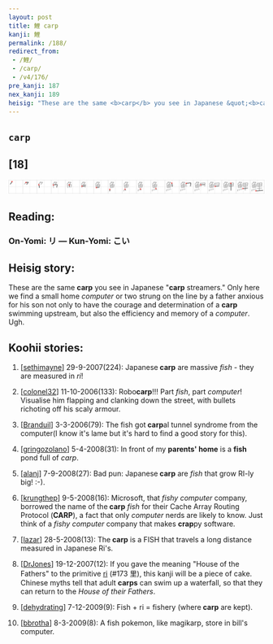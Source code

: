 ```yaml
---
layout: post
title: 鯉 carp
kanji: 鯉
permalink: /188/
redirect_from:
 - /鯉/
 - /carp/
 - /v4/176/
pre_kanji: 187
nex_kanji: 189
heisig: "These are the same <b>carp</b> you see in Japanese &quot;<b>carp</b> streamers.&quot; Only here we find a small home <i>computer</i> or two strung on the line by a father anxious for his son not only to have the courage and determination of a <b>carp</b> swimming upstream, but also the efficiency and memory of a <i>computer</i>. Ugh."
---
```


## `carp`

## [18]

<div class="stroke"><img src="../images/E9AF89.png" /></div>

## Reading:

### On-Yomi: リ &mdash; Kun-Yomi: こい

## Heisig story:

These are the same <b>carp</b> you see in Japanese &quot;<b>carp</b> streamers.&quot; Only here we find a small home <i>computer</i> or two strung on the line by a father anxious for his son not only to have the courage and determination of a <b>carp</b> swimming upstream, but also the efficiency and memory of a <i>computer</i>. Ugh.

## Koohii stories:

1) [<a href="http://kanji.koohii.com/profile/sethimayne">sethimayne</a>] 29-9-2007(224): Japanese<strong> carp</strong> are massive <em>fish</em> - they are measured in <em>ri</em>!

2) [<a href="http://kanji.koohii.com/profile/colonel32">colonel32</a>] 11-10-2006(133): Robo<strong>carp</strong>!!! Part <em>fish</em>, part <em>computer</em>! Visualise him flapping and clanking down the street, with bullets richoting off his scaly armour.

3) [<a href="http://kanji.koohii.com/profile/Branduil">Branduil</a>] 3-3-2006(79): The fish got<strong> carp</strong>al tunnel syndrome from the computer(I know it&#039;s lame but it&#039;s hard to find a good story for this).

4) [<a href="http://kanji.koohii.com/profile/gringozolano">gringozolano</a>] 5-4-2008(31): In front of my <strong>parents&#039; home</strong> is a <strong>fish</strong> pond full of <em>carp</em>.

5) [<a href="http://kanji.koohii.com/profile/alanj">alanj</a>] 7-9-2008(27): Bad pun: Japanese<strong> carp</strong> are <em>fish</em> that grow RI-ly big! :-).

6) [<a href="http://kanji.koohii.com/profile/krungthep">krungthep</a>] 9-5-2008(16): Microsoft, that <em>fishy</em> <em>computer</em> company, borrowed the name of the<strong> carp</strong> <em>fish</em> for their Cache Array Routing Protocol (<strong>CARP</strong>), a fact that only <em>computer</em> nerds are likely to know. Just think of a <em>fishy</em> <em>computer</em> company that makes <strong>crap</strong>py software.

7) [<a href="http://kanji.koohii.com/profile/lazar">lazar</a>] 28-5-2008(13): The<strong> carp</strong> is a FISH that travels a long distance measured in Japanese Ri&#039;s.

8) [<a href="http://kanji.koohii.com/profile/DrJones">DrJones</a>] 19-12-2007(12): If you gave the meaning &quot;House of the Fathers&quot; to the primitive <a href="../173">ri</a> (#173 里), this kanji will be a piece of cake. Chinese myths tell that adult <strong>carps</strong> can swim up a waterfall, so that they can return to the <em>House of their Fathers</em>.

9) [<a href="http://kanji.koohii.com/profile/dehydrating">dehydrating</a>] 7-12-2009(9): Fish + ri = fishery (where<strong> carp</strong> are kept).

10) [<a href="http://kanji.koohii.com/profile/bbrotha">bbrotha</a>] 8-3-2009(8): A fish pokemon, like magikarp, store in bill&#039;s computer.
